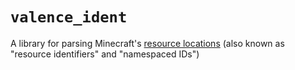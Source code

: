 # `valence_ident`

A library for parsing Minecraft's [resource locations](https://minecraft.wiki/w/Resource_location) (also known as "resource identifiers" and "namespaced IDs")
